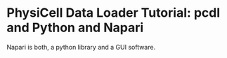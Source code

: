 # PhysiCell Data Loader Tutorial: pcdl and Python and Napari


Napari is both, a python library and a GUI software.

